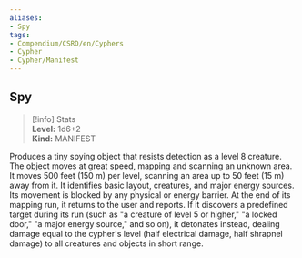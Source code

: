 ```yaml
---
aliases:
- Spy
tags:
- Compendium/CSRD/en/Cyphers
- Cypher
- Cypher/Manifest
---
```


  
## Spy  
>[!info] Stats  
> **Level:** 1d6+2  
> **Kind:** MANIFEST
  
Produces a tiny spying object that resists detection as a level 8 creature. The object moves at great speed, mapping and scanning an unknown area. It moves 500 feet (150 m) per level, scanning an area up to 50 feet (15 m) away from it. It identifies basic layout, creatures, and major energy sources. Its movement is blocked by any physical or energy barrier. At the end of its mapping run, it returns to the user and reports. If it discovers a predefined target during its run (such as "a creature of level 5 or higher," "a locked door," "a major energy source," and so on), it detonates instead, dealing damage equal to the cypher's level (half electrical damage, half shrapnel damage) to all creatures and objects in short range.
